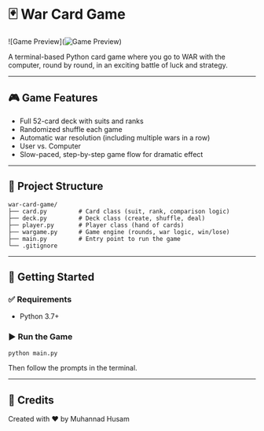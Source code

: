 # 🃏 War Card Game

![Game Preview](![Game Preview](https://raw.githubusercontent.com/your-username/your-repo/main/images/game-preview.png))

A terminal-based Python card game where you go to WAR with the computer, round by round, in an exciting battle of luck and strategy.

---

## 🎮 Game Features

- Full 52-card deck with suits and ranks
- Randomized shuffle each game
- Automatic war resolution (including multiple wars in a row)
- User vs. Computer
- Slow-paced, step-by-step game flow for dramatic effect

---

## 📂 Project Structure

```
war-card-game/
├── card.py         # Card class (suit, rank, comparison logic)
├── deck.py         # Deck class (create, shuffle, deal)
├── player.py       # Player class (hand of cards)
├── wargame.py      # Game engine (rounds, war logic, win/lose)
├── main.py         # Entry point to run the game
└── .gitignore
```

---

## 🚀 Getting Started

### ✅ Requirements
- Python 3.7+

### ▶️ Run the Game
```bash
python main.py
```
Then follow the prompts in the terminal.

---

## 🙌 Credits
Created with ♥ by Muhannad Husam
